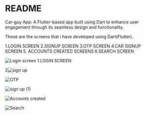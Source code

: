 # README
Car-guy App: A Flutter-based app built using Dart to enhance user engagement through its seamless design and functionality.

These are the screens that i have developed using Dart(Flutter).

1.LOGIN SCREEN
2.SIGNUP SCREEN
3.OTP SCREEN
4.CAR SIGNUP SCREEN
5. ACCOUNTS CREATED SCREENS
6.SEARCH SCREEN

![Login screen](https://github.com/user-attachments/assets/fbf1cf7b-9da8-4b90-affc-fb2bb4e38323) 1.LOGIN SCREEN


2![sign up](https://github.com/user-attachments/assets/3ddbc5f4-6ee7-4dd8-b1ed-633faaecf359)


![OTP](https://github.com/user-attachments/assets/16ca96df-cbbb-4c55-9028-1b3c15941ff3)


![sign up (1)](https://github.com/user-attachments/assets/8ed1274c-c931-4f5c-a7bf-6ac1a35e3715)


![Accounts created](https://github.com/user-attachments/assets/98a6acfa-5eda-4e87-8e50-378f46186238)


![Search](https://github.com/user-attachments/assets/e3a52db0-f9bf-4621-acaf-6a7b2af6ef06)
